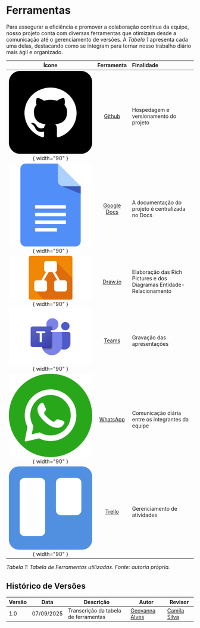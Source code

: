 # Ferramentas
Para assegurar a eficiência e promover a colaboração contínua da equipe, nosso projeto conta com diversas ferramentas que otimizam desde a comunicação até o gerenciamento de versões. A  _Tabela 1_ apresenta cada uma delas, destacando como se integram para tornar nosso trabalho diário mais ágil e organizado.

| Ícone | Ferramenta | Finalidade |
|:---:|:---:|:---|
| ![Github](../img/github.png){ width="90" } | [Github](https://github.com/) | Hospedagem e versionamento do projeto |
| ![Google Docs](../img/docs.png){ width="90" } | [Google Docs](https://docs.google.com/document/u/0/?hl=pt-BR) | A documentação do projeto é centralizada no Docs |
| ![Draw.io](../img/draw-io.webp){ width="90" } | [Draw.io](https://app.diagrams.net/) | Elaboração das Rich Pictures e dos Diagramas Entidade-Relacionamento|
| ![Teams](../img/teams.png){ width="90" } | [Teams](https://www.microsoft.com/pt-br/microsoft-teams/group-chat-software) | Gravação das apresentações |
| ![WhatsApp](../img/whatsapp.png){ width="90" } | [WhatsApp](https://www.whatsapp.com/?lang=pt_br) | Comunicação diária entre os integrantes da equipe |
| ![Trello](../img/trello.png){ width="90" } | [Trello](https://trello.com/) | Gerenciamento de atividades |

_Tabela 1: Tabela de Ferramentas utilizadas. Fonte: autoria própria._




## Histórico de Versões

| Versão | Data       | Descrição                           | Autor                                                     | Revisor                              |
|--------|------------|------------------------------------|-----------------------------------------------------------|-------------------------------------|
| 1.0    | 07/09/2025 | Transcrição da tabela de ferramentas | [Geovanna Alves](https://github.com/GeovannaUmbelino)     | [Camila Silva](https://github.com/CamilaSilvaC) |
